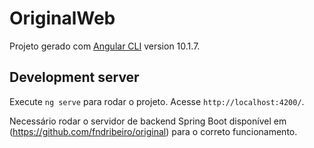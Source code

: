 # OriginalWeb

Projeto gerado com [Angular CLI](https://github.com/angular/angular-cli) version 10.1.7.

## Development server

Execute `ng serve` para rodar o projeto. Acesse `http://localhost:4200/`.

Necessário rodar o servidor de backend Spring Boot disponível em (https://github.com/fndribeiro/original) para o correto funcionamento.
